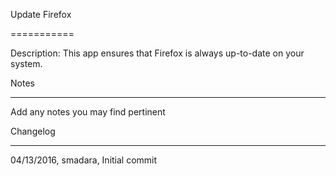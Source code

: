 Update Firefox

===========

Description: This app ensures that Firefox is always up-to-date on your system.



Notes

----

Add any notes you may find pertinent
 


Changelog

----
04/13/2016, smadara, Initial commit